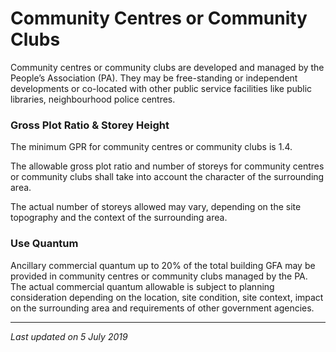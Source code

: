# Community Centres or Community Clubs

Community centres or community clubs are developed and managed by the People’s Association (PA). They may be free-standing or independent developments or co-located with other public service facilities like public libraries, neighbourhood police centres.

### Gross Plot Ratio & Storey Height

The minimum GPR for community centres or community clubs is 1.4.

The allowable gross plot ratio and number of storeys for community centres or community clubs shall take into account the character of the surrounding area.

The actual number of storeys allowed may vary, depending on the site topography and the context of the surrounding area.

### Use Quantum

Ancillary commercial quantum up to 20% of the total building GFA may be provided in community centres or community clubs managed by the PA. The actual commercial quantum allowable is subject to planning consideration depending on the location, site condition, site context, impact on the surrounding area and requirements of other government agencies.

---

*Last updated on 5 July 2019*
